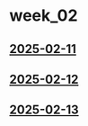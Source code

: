 # week_02 <!-- markmap: foldAll -->
## [2025-02-11](2025-02-11/2025-02-11.html)
## [2025-02-12](2025-02-12/2025-02-12.html)
## [2025-02-13](2025-02-13/2025-02-13.html)
